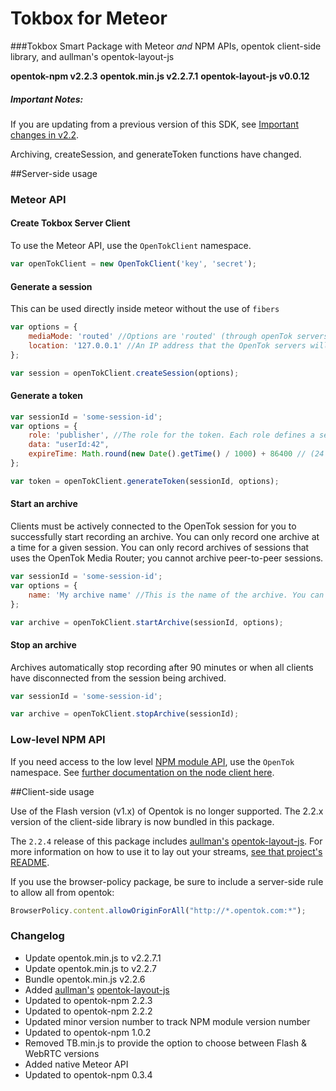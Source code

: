 Tokbox for Meteor
=================

###Tokbox Smart Package with Meteor _and_ NPM APIs, opentok client-side library, and aullman's opentok-layout-js

**opentok-npm v2.2.3** **opentok.min.js v2.2.7.1** **opentok-layout-js v0.0.12**

##### Important Notes:

If you are updating from a previous version of this SDK, see [Important changes in v2.2](https://github.com/opentok/opentok-node#important-changes-in-v22).

Archiving, createSession, and generateToken functions have changed.

##Server-side usage

### Meteor API

#### Create Tokbox Server Client

To use the Meteor API, use the `OpenTokClient` namespace.

~~~ js
var openTokClient = new OpenTokClient('key', 'secret');
~~~

#### Generate a session

This can be used directly inside meteor without the use of `fibers`
~~~ js
var options = {
    mediaMode: 'routed' //Options are 'routed' (through openTok servers) and 'relayed' (Peer to Peer)
    location: '127.0.0.1' //An IP address that the OpenTok servers will use to situate the session in the global OpenTok network.
};

var session = openTokClient.createSession(options);
~~~

#### Generate a token

~~~ js
var sessionId = 'some-session-id';
var options = {
    role: 'publisher', //The role for the token. Each role defines a set of permissions granted to the token
    data: "userId:42",
    expireTime: Math.round(new Date().getTime() / 1000) + 86400 // (24 hours) The expiration time for the token, in seconds since the UNIX epoch. The maximum expiration time is 30 days after the creation time. The default expiration time of 24 hours after the token creation time.
};

var token = openTokClient.generateToken(sessionId, options);
~~~

#### Start an archive
Clients must be actively connected to the OpenTok session for you to successfully start recording an archive.
You can only record one archive at a time for a given session. You can only record archives of sessions that uses the OpenTok Media Router; you cannot archive peer-to-peer sessions.

~~~ js
var sessionId = 'some-session-id';
var options = {
    name: 'My archive name' //This is the name of the archive. You can use this name to identify the archive.
};

var archive = openTokClient.startArchive(sessionId, options);
~~~

#### Stop an archive
Archives automatically stop recording after 90 minutes or when all clients have disconnected from the session being archived.

~~~ js
var sessionId = 'some-session-id';

var archive = openTokClient.stopArchive(sessionId);
~~~

### Low-level NPM API

If you need access to the low level [NPM module API](https://github.com/opentok/opentok-node), use the `OpenTok` namespace.
See [further documentation on the node client here](http://tokbox.com/opentok/libraries/server/node/reference/OpenTok.html).

##Client-side usage

Use of the Flash version (v1.x) of Opentok is no longer supported. The 2.2.x version of the client-side library is now bundled in this package.

The `2.2.4` release of this package includes [aullman's](https://github.com/aullman) [opentok-layout-js](https://github.com/aullman/opentok-layout-js). For more information on how to use it to lay out
your streams, [see that project's README](https://github.com/aullman/opentok-layout-js/blob/master/README.md).

If you use the browser-policy package, be sure to include a server-side rule to allow all from opentok:

```javascript
BrowserPolicy.content.allowOriginForAll("http://*.opentok.com:*");
```

### Changelog

  + Update opentok.min.js to v2.2.7.1
  + Update opentok.min.js to v2.2.7
  + Bundle opentok.min.js v2.2.6
  + Added [aullman's](https://github.com/aullman) [opentok-layout-js](https://github.com/aullman/opentok-layout-js)
  + Updated to opentok-npm 2.2.3
  + Updated to opentok-npm 2.2.2
  + Updated minor version number to track NPM module version number
  + Updated to opentok-npm 1.0.2
  + Removed TB.min.js to provide the option to choose between Flash & WebRTC versions
  + Added native Meteor API
  + Updated to opentok-npm 0.3.4
